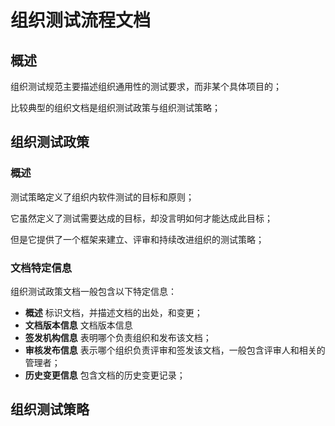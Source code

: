 # 组织测试流程文档

## 概述

组织测试规范主要描述组织通用性的测试要求，而非某个具体项目的；

比较典型的组织文档是组织测试政策与组织测试策略；

## 组织测试政策

### 概述

测试策略定义了组织内软件测试的目标和原则；

它虽然定义了测试需要达成的目标，却没言明如何才能达成此目标；

但是它提供了一个框架来建立、评审和持续改进组织的测试策略；

### 文档特定信息

组织测试政策文档一般包含以下特定信息：

* **概述** 标识文档，并描述文档的出处，和变更；
* **文档版本信息** 文档版本信息
* **签发机构信息** 表明哪个负责组织和发布该文档；
* **审核发布信息** 表示哪个组织负责评审和签发该文档，一般包含评审人和相关的管理者；
* **历史变更信息** 包含文档的历史变更记录；





## 组织测试策略

